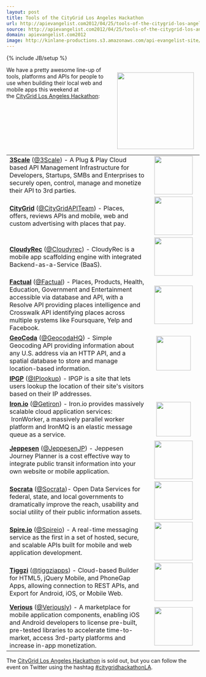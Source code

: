 ```yaml
---
layout: post
title: Tools of the CityGrid Los Angeles Hackathon
url: http://apievangelist.com2012/04/25/tools-of-the-citygrid-los-angeles-hackathon/
source: http://apievangelist.com2012/04/25/tools-of-the-citygrid-los-angeles-hackathon/
domain: apievangelist.com2012
image: http://kinlane-productions.s3.amazonaws.com/api-evangelist-site/blog/citygrid-los-angeles.png
---
```

{% include JB/setup %}
<p><img style="padding: 15px;" src="http://kinlane-productions.s3.amazonaws.com/events/citygrid-la-hackathon/citygrid-los-angeles.png" alt="" width="200" align="right" /></p>
<p>We have a pretty awesome line-up of tools, platforms and APIs for people to use when building their local web and mobile apps this weekend at the&nbsp;<a title="CityGrid Los Angeles Hackathon" href="http://citygridhackathonla.eventbrite.com/">CityGrid Los Angeles Hackathon</a>:</p>
<table border="0" cellspacing="5" cellpadding="5" width="95%" align="center">
<tbody>
<tr>
<td><strong><a title="3Scale" href="http://www.3scale.net/">3Scale</a></strong>&nbsp;(<a title="3Scale" href="https://twitter.com/#!/3scale">@3Scale</a>) - A Plug &amp; Play Cloud based API Management Infrastructure for Developers, Startups, SMBs and Enterprises to securely open, control, manage and monetize their API to 3rd parties.</td>
<td width="120" align="center" valign="middle"><a href="http://www.3scale.net/"><img title="3scale_200" src="http://www.citygridmedia.com/developer/wp-content/uploads/2012/04/3scale_2001.png" alt="" width="100" /></a></td>
</tr>
<tr>
<td><strong><a title="CityGrid" href="http://developer.citygridmedia.com/">CityGrid</a></strong>&nbsp;(<a title="@CityGridAPITeam" href="https://twitter.com/#!/CityGridAPITeam">@CityGridAPITeam</a>)&nbsp;- Places, offers, reviews APIs and mobile, web and custom advertising with places that pay.</td>
<td width="120" align="center" valign="middle"><a href="http://developer.citygridmedia.com/"><img title="citygrid_200" src="http://www.citygridmedia.com/developer/wp-content/uploads/2012/04/citygrid_200.jpg" alt="" width="100" /></a></td>
</tr>
<tr>
<td style="padding-top: 15px; padding-right: 15px; padding-bottom: 15px;"><strong><a title="CloudyRec" href="http://cloudyrec.com/">CloudyRec</a></strong>&nbsp;(<a title="@Cloudyrec" href="https://twitter.com/#!/Cloudyrec">@Cloudyrec</a>)&nbsp;- CloudyRec is a mobile app scaffolding engine with integrated Backend-as-a-Service (BaaS).</td>
<td width="120" align="center"><a href="http://cloudyrec.com/"><img class="aligncenter size-full wp-image-1144" title="CloudyRec_200" src="http://www.citygridmedia.com/developer/wp-content/uploads/2012/04/CloudyRec_2001.png" alt="" width="100" /></a></td>
</tr>
<tr>
<td><strong><a title="Factual" href="http://www.factual.com/">Factual</a></strong>&nbsp;(<a title="@Factual" href="http://www.citygridmedia.com/developer/wp-admin/factual">@Factual</a>) - Places, Products, Health, Education, Government and Entertainment accessible via database and API, with a Resolve API providing places intelligence and Crosswalk API identifying places across multiple systems like Foursquare, Yelp and Facebook.</td>
<td width="120" align="center" valign="middle"><a href="http://www.factual.com/"><img title="factual_200" src="http://www.citygridmedia.com/developer/wp-content/uploads/2012/04/factual_200.png" alt="" width="100" /></a></td>
</tr>
<tr>
<td><strong><a title="GeoCoda" href="https://geocoda.com/">GeoCoda</a></strong>&nbsp;(<a title="Geocoda" href="https://twitter.com/#!/GeocodaHQ">@GeocodaHQ</a>)&nbsp;- Simple Geocoding API providing information about any U.S. address via an HTTP API, and a spatial database to store and manage location-based information.</td>
<td width="120" align="center" valign="middle"><a href="https://geocoda.com/"><img title="Geocoda_200" src="http://www.citygridmedia.com/developer/wp-content/uploads/2012/04/Geocoda_2002.png" alt="" width="90" /></a></td>
</tr>
<tr>
<td><strong><a title="IPGP" href="http://www.ipgp.net/ip-address-geolocation-api/">IPGP</a>&nbsp;</strong>(<a title="@IPGP" href="https://twitter.com/#!/iplookup">@IPlookup</a>)&nbsp;- IPGP is a site that lets users lookup the location of their site's visitors based on their IP addresses.</td>
<td width="120" align="center" valign="middle">&nbsp;</td>
</tr>
<tr>
<td><strong><a title="Iron.io" href="http://www.iron.io/">Iron.io</a></strong>&nbsp;(<a title="@getiron" href="https://twitter.com/#!/getiron">@Getiron</a>)&nbsp;- Iron.io provides massively scalable cloud application services: &nbsp;IronWorker, a massively parallel worker platform and IronMQ is an elastic message queue as a service.</td>
<td width="120" align="center" valign="middle"><a href="http://www.iron.io/"><img class="aligncenter size-full wp-image-1108" title="ironio_200" src="http://www.citygridmedia.com/developer/wp-content/uploads/2012/04/ironio_200.png" alt="" width="90" /></a></td>
</tr>
<tr>
<td><strong><a title="Jeppesen" href="http://ww1.jeppesen.com/main/corporate/land/journey-planning/features.jsp">Jeppesen</a></strong>&nbsp;(<a title="@JeppesenJP" href="https://twitter.com/#!/JeppesenJP">@JeppesenJP</a>)&nbsp;- Jeppesen Journey Planner is a cost effective way to integrate public transit information into your own website or mobile application.</td>
<td width="120" align="center" valign="middle"><a href="http://ww1.jeppesen.com/main/corporate/land/journey-planning/features.jsp"><img class="aligncenter size-full wp-image-1109" title="jeppesen_200" src="http://www.citygridmedia.com/developer/wp-content/uploads/2012/04/jeppesen_200.jpg" alt="" width="100" /></a></td>
</tr>
<tr>
<td><strong><a title="Socrata" href="http://www.socrata.com/">Socrata</a>&nbsp;</strong>(<a title="@Socrata" href="https://twitter.com/#!/socrata">@Socrata</a>)- Open Data Services for federal, state, and local governments to dramatically improve the reach, usability and social utility of their public information assets.</td>
<td width="120" align="center" valign="middle"><a href="http://www.citygridmedia.com/developer/wp-content/uploads/2012/04/socrata_200.gif"><img title="socrata_200" src="http://www.citygridmedia.com/developer/wp-content/uploads/2012/04/socrata_200.gif" alt="" width="100" /></a></td>
</tr>
<tr>
<td><strong><a title="Spire.io" href="http://www.spire.io/">Spire.io</a></strong>&nbsp;(<a title="Spire.io" href="https://twitter.com/#!/spireio">@Spireio</a>)&nbsp;- A real-time messaging service as the first in a set of hosted, secure, and scalable APIs built for mobile and web application development.</td>
<td width="120" align="center" valign="middle"><a href="http://www.spire.io/"><img title="spireio_logo" src="http://www.citygridmedia.com/developer/wp-content/uploads/2012/04/spireio_logo1.png" alt="" width="100" /></a></td>
</tr>
<tr>
<td><strong><a title="Tiggzi" href="http://tiggzi.com/">Tiggzi</a></strong>&nbsp;(<a title="@tiggziapps" href="https://twitter.com/#!/tiggziapps">@tiggziapps</a>)&nbsp;- Cloud-based Builder for HTML5, jQuery Mobile, and PhoneGap Apps, allowing connection&nbsp;to REST APIs, and Export for Android, iOS, or Mobile Web.</td>
<td width="120" align="center" valign="middle"><a href="http://tiggzi.com/"><img class="aligncenter size-full wp-image-1112" title="tiggzi_200" src="http://www.citygridmedia.com/developer/wp-content/uploads/2012/04/tiggzi_200.png" alt="" width="100" /></a></td>
</tr>
<tr>
<td><strong><a title="Verious" href="http://www.verious.com/">Verious</a></strong>&nbsp;(<a title="@Veriously" href="https://twitter.com/#!/Veriously">@Veriously</a>)&nbsp;- A marketplace for mobile application components, enabling iOS and Android developers to license pre-built, pre-tested libraries to accelerate time-to-market, access 3rd-party platforms and increase in-app monetization.</td>
<td width="120" align="center" valign="middle"><a href="http://www.verious.com/"><img title="verious_200" src="http://www.citygridmedia.com/developer/wp-content/uploads/2012/04/verious_200.png" alt="" width="100" /></a></td>
</tr>
</tbody>
</table>
<p>The&nbsp;<a title="CityGrid Los Angeles Hackathon" href="http://citygridhackathonla.eventbrite.com/">CityGrid Los Angeles Hackathon</a>&nbsp;is sold out, but you can follow the event on Twitter using the hashtag&nbsp;<a title="#citygridhackathonLA" href="https://twitter.com/#!/search/%23citygridhackathonLA">#citygridhackathonLA</a>.</p>
